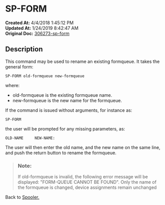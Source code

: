 # SP-FORM

**Created At:** 4/4/2018 1:45:12 PM  
**Updated At:** 1/24/2019 8:42:47 AM  
**Original Doc:** [306273-sp-form](https://docs.jbase.com/44205-spooler/306273-sp-form)  


## Description 

This command may be used to rename an existing formqueue. It takes the general form:

```
SP-FORM old-formqueue new-formqueue
```

where:

- old-formqueue is the existing formqueue name.
- new-formqueue is the new name for the formqueue.




If the command is issued without arguments, for instance as:

```
SP-FORM
```

the user will be prompted for any missing parameters, as:

```
OLD-NAME     NEW-NAME:
```

The user will then enter the old name, and the new name on the same line, and push the return button to rename the formqueue.




> ### Note: 
> 
> If old-formqueue is invalid, the following error message will be displayed: "FORM-QUEUE CANNOT BE FOUND". Only the name of the formqueue is changed, device assignments remain unchanged




Back to [Spooler.](jbase-spooler)

